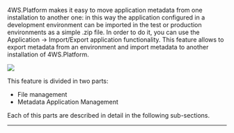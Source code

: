 4WS.Platform makes it easy to move application metadata from one installation to another one: in this way the application configured in a development environment can be imported in the test or production environments as a simple .zip file.
In order to do it, you can use the Application -&gt; Import/Export application functionality. This feature allows to export metadata from an environment and import metadata to another installation of 4WS.Platform.


![](http://4wsplatform.org/wp-content/uploads/2018/01/importmeta-1.png)

This feature is divided in two parts:

* File management
* Metadata Application Management

Each of this parts are described in detail in the following sub-sections.


                

---


